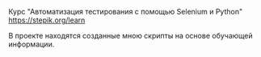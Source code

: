 Курс "Автоматизация тестирования с помощью Selenium и Python" 
https://stepik.org/learn

В проекте находятся созданные мною скрипты на основе обучающей информации.
